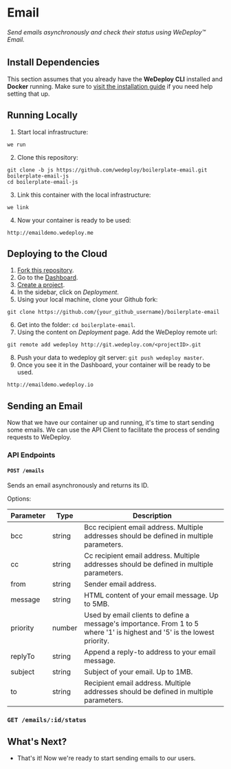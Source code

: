 # Email

###### Send emails asynchronously and check their status using *WeDeploy™ Email*.

<!-- <article id="install-dependencies"> -->

## Install Dependencies

This section assumes that you already have the **WeDeploy CLI** installed and **Docker** running. Make sure to [visit the installation guide](/docs/intro/using-the-cli.html) if you need help setting that up.

<!-- </article> -->

<!-- <article id="running-locally"> -->

## Running Locally

1. Start local infrastructure:

  ```text
we run
  ```

2. Clone this repository:

  ```text
git clone -b js https://github.com/wedeploy/boilerplate-email.git boilerplate-email-js
cd boilerplate-email-js
  ```

3. Link this container with the local infrastructure:

  ```text
we link
  ```

4. Now your container is ready to be used:

  ```text
http://emaildemo.wedeploy.me
  ```

<!-- </article> -->

<!-- <article id="deploying-to-the-cloud"> -->

## Deploying to the Cloud

1. [Fork this repository](https://github.com/wedeploy/boilerplate-email/fork).
2. Go to the [Dashboard](http://dashboard.wedeploy.com).
3. [Create a project](http://dashboard.wedeploy.com/projects/create).
4. In the sidebar, click on *Deployment*.
5. Using your local machine, clone your Github fork:
  ```text
git clone https://github.com/{your_github_username}/boilerplate-email
  ```
6. Get into the folder: `cd boilerplate-email`.
7. Using the content on *Deployment* page. Add the WeDeploy remote url:
  ```text
git remote add wedeploy http://git.wedeploy.com/<projectID>.git
  ```
8. Push your data to wedeploy git server: `git push wedeploy master`.
9. Once you see it in the Dashboard, your container will be ready to be used.

  ```text
http://emaildemo.wedeploy.io
  ```

<!-- </article> -->

<!-- <article id="sending-an-email"> -->

## Sending an Email

Now that we have our container up and running, it's time to start sending some emails. We can use the API Client to facilitate the process of sending requests to WeDeploy.

### API Endpoints

#### `POST /emails`

Sends an email asynchronously and returns its ID.

Options:

<table class="table">
  <thead>
    <tr>
      <th>Parameter</th>
      <th>Type</th>
      <th>Description</th>
    </tr>
  </thead>
  <tbody>
    <tr>
      <td>bcc</td>
      <td>string</td>
      <td>Bcc recipient email address. Multiple addresses should be defined in multiple parameters.</td>
    </tr>
    <tr>
      <td>cc</td>
      <td>string</td>
      <td>Cc recipient email address. Multiple addresses should be defined in multiple parameters.</td>
    </tr>
    <tr>
      <td>from</td>
      <td>string</td>
      <td>Sender email address.</td>
    </tr>
    <tr>
      <td>message</td>
      <td>string</td>
      <td>HTML content of your email message. Up to 5MB.</td>
    </tr>
    <tr>
      <td>priority</td>
      <td>number</td>
      <td>Used by email clients to define a message's importance. From 1 to 5 where '1' is highest and '5' is the lowest priority.</td>
    </tr>
    <tr>
      <td>replyTo</td>
      <td>string</td>
      <td>Append a reply-to address to your email message.</td>
    </tr>
    <tr>
      <td>subject</td>
      <td>string</td>
      <td>Subject of your email. Up to 1MB.</td>
    </tr>
    <tr>
      <td>to</td>
      <td>string</td>
      <td>Recipient email address. Multiple addresses should be defined in multiple parameters.</td>
    </tr>
  </tbody>
</table>

### `GET /emails/:id/status`


<!-- </article> -->

## What's Next?

* That's it! Now we're ready to start sending emails to our users.
